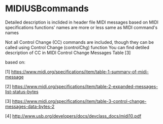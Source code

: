 
# MIDIUSBcommands

Detailed description is inclided in header file
MIDI messages based on MIDI specifications
functions' names are more or less same as MIDI command's names 

Not all Control Change (CC) commands are included, though they can be called using Control Change (controlChg) function 
You can find detiled description of CC in MIDI Control Change Messages Table [3]

based on:

[1] https://www.midi.org/specifications/item/table-1-summary-of-midi-message

[2] https://www.midi.org/specifications/item/table-2-expanded-messages-list-status-bytes

[3] https://www.midi.org/specifications/item/table-3-control-change-messages-data-bytes-2

[4] http://www.usb.org/developers/docs/devclass_docs/midi10.pdf




